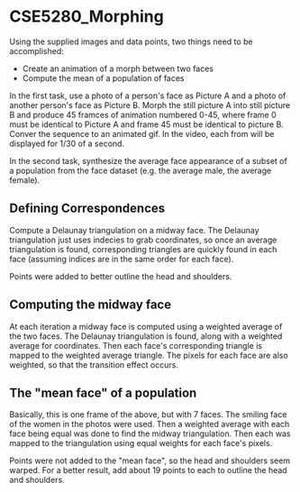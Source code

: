 # CSE5280_Morphing
Using the supplied images and data points, two things need to be accomplished:
 - Create an animation of a morph between two faces
 - Compute the mean of a population of faces

In the first task, use a photo of a person's face as Picture A and a photo of another person's face as Picture B.  Morph the still picture A into still picture B and produce 45 framces of animation numbered 0-45, where frame 0 must be identical to Picture A and frame 45 must be identical to picture B. Conver the sequence to an animated gif. In the video, each from will be displayed for 1/30 of a second.

In the second task, synthesize the average face appearance of a subset of a population from the face dataset (e.g. the average male, the average female).

## Defining Correspondences

Compute a Delaunay triangulation on a midway face. The Delaunay triangulation just uses indecies to grab coordinates, so once an average triangulation is found, corresponding triangles are quickly found in each face (assuming indices are in the same order for each face).

Points were added to better outline the head and shoulders.

## Computing the midway face
At each iteration a midway face is computed using a weighted average of the two faces. The Delaunay triangulation is found, along with a weighted average for coordinates. Then each face's corresponding triangle is mapped to the weighted average triangle. The pixels for each face are also weighted, so that the transition effect occurs. 

## The "mean face" of a population
Basically, this is one frame of the above, but with 7 faces. The smiling face of the women in the photos were used. Then a weighted average with each face being equal was done to find the midway triangulation. Then each was mapped to the triangulation using equal weights for each face's pixels. 

Points were not added to the "mean face", so the head and shoulders seem warped. For a better result, add about 19 points to each to outline the head and shoulders.